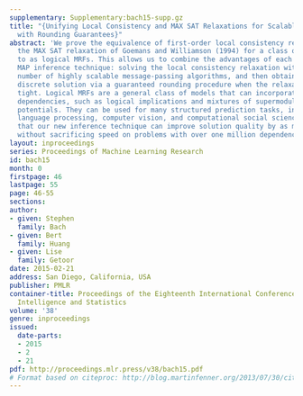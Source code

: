 ```yaml
---
supplementary: Supplementary:bach15-supp.gz
title: "{Unifying Local Consistency and MAX SAT Relaxations for Scalable Inference
  with Rounding Guarantees}"
abstract: 'We prove the equivalence of first-order local consistency relaxations and
  the MAX SAT relaxation of Goemans and Williamson (1994) for a class of MRFs we refer
  to as logical MRFs. This allows us to combine the advantages of each into a single
  MAP inference technique: solving the local consistency relaxation with any of a
  number of highly scalable message-passing algorithms, and then obtaining a high-quality
  discrete solution via a guaranteed rounding procedure when the relaxation is not
  tight. Logical MRFs are a general class of models that can incorporate many common
  dependencies, such as logical implications and mixtures of supermodular and submodular
  potentials. They can be used for many structured prediction tasks, including natural
  language processing, computer vision, and computational social science. We show
  that our new inference technique can improve solution quality by as much as 20%
  without sacrificing speed on problems with over one million dependencies.'
layout: inproceedings
series: Proceedings of Machine Learning Research
id: bach15
month: 0
firstpage: 46
lastpage: 55
page: 46-55
sections: 
author:
- given: Stephen
  family: Bach
- given: Bert
  family: Huang
- given: Lise
  family: Getoor
date: 2015-02-21
address: San Diego, California, USA
publisher: PMLR
container-title: Proceedings of the Eighteenth International Conference on Artificial
  Intelligence and Statistics
volume: '38'
genre: inproceedings
issued:
  date-parts:
  - 2015
  - 2
  - 21
pdf: http://proceedings.mlr.press/v38/bach15.pdf
# Format based on citeproc: http://blog.martinfenner.org/2013/07/30/citeproc-yaml-for-bibliographies/
---
```

